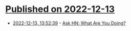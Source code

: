 # [Published on 2022-12-13](index.md)

* [2022-12-13, 13:52:39](https://news.ycombinator.com/item?id=33968814) - [Ask HN: What Are You Doing?](https://news.ycombinator.com/item?id=33968814)
